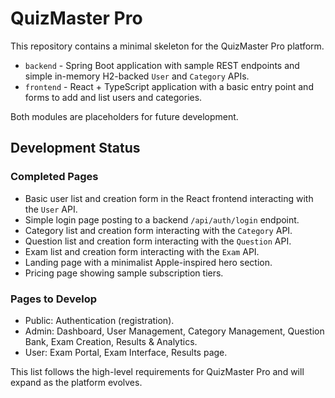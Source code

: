 # QuizMaster Pro

This repository contains a minimal skeleton for the QuizMaster Pro platform.

- `backend` - Spring Boot application with sample REST endpoints and simple
  in-memory H2-backed `User` and `Category` APIs.
- `frontend` - React + TypeScript application with a basic entry point and forms
  to add and list users and categories.

Both modules are placeholders for future development.

## Development Status

### Completed Pages
- Basic user list and creation form in the React frontend interacting with the `User` API.
- Simple login page posting to a backend `/api/auth/login` endpoint.
- Category list and creation form interacting with the `Category` API.
- Question list and creation form interacting with the `Question` API.
- Exam list and creation form interacting with the `Exam` API.
- Landing page with a minimalist Apple-inspired hero section.
- Pricing page showing sample subscription tiers.

### Pages to Develop
- Public: Authentication (registration).
- Admin: Dashboard, User Management, Category Management, Question Bank, Exam Creation, Results & Analytics.
- User: Exam Portal, Exam Interface, Results page.

This list follows the high-level requirements for QuizMaster Pro and will expand as the platform evolves.
